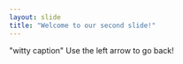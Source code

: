 ```yaml
---
layout: slide
title: "Welcome to our second slide!"
---
```

"witty caption"
Use the left arrow to go back!
